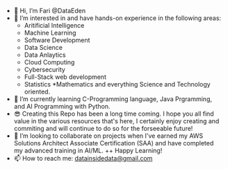 - 👋 Hi, I’m Fari @DataEden
- 👀 I’m interested in and have hands-on experience in the following areas:
  * Aritificial Intelligence
  * Machine Learning
  * Software Development
  * Data Science
  * Data Anlaytics
  * Cloud Computing
  * Cybersecurity
  * Full-Stack web development
  * Statistics
  *Mathematics and everything Science and Technology oriented. 
- 🌱 I’m currently learning C-Programming language, Java Prgramming, and AI Programming with Python. 
- 😎 Creating this Repo has been a long time coming. I hope you all find value in the various resources that's here, I certainly enjoy creating and commiting and will 
      continue to do so for the forseeable future!
- 💞️ I’m looking to collaborate on projects when I've earned my AWS Solutions Architect Associate Certification (SAA) and have completed my advanced training in AI/ML.
++ Happy Learning!
- 📫 How to reach me: datainsidedata@gmail.com
  

<!---
DataEden/DataEden is a ✨ special ✨ repository because its `README.md` (this file) appears on your GitHub profile.
You can click the Preview link to take a look at your changes.
--->
